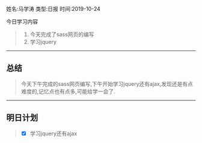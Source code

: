 姓名:马学涛
类型:日报
时间:2019-10-24

今日学习内容

>1. 今天完成了sass网页的编写
>2. 学习jquery
* * *
## 总结 ##
>今天下午完成的sass网页编写,下午开始学习jquery还有ajax,发现还是有点难度的,记忆点也有点多,可能给学一会了.
* * *
## 明日计划 ##
> - [x] 学习jquery还有ajax

